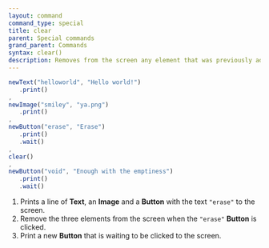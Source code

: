 ```yaml
---
layout: command
command_type: special
title: clear
parent: Special commands
grand_parent: Commands
syntax: clear()
description: Removes from the screen any element that was previously added during the trial.
---
```


 ```javascript
newText("helloworld", "Hello world!")
    .print()
,
newImage("smiley", "ya.png")
    .print()
,
newButton("erase", "Erase")
    .print()
    .wait()
,
clear()
,
newButton("void", "Enough with the emptiness")
    .print()
    .wait()
 ```

1. Prints a line of **Text**, an **Image** and a **Button** with the text `"erase"` to the screen. 
2. Remove the three elements from the screen when the `"erase"` **Button** is clicked.
3. Print a new **Button** that is waiting to be clicked to the screen.